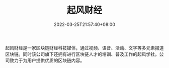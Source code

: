 ﻿---
weight: 
title: "起风财经"
description: "起风财经是一家区块链财经科技媒体，通过视频、语音、活动、文字等多元素报道区块链"
date: 2022-03-25T21:57:40+08:00
lastmod: 2022-03-25T16:45:40+08:00
draft: false
authors: ["Metabd"]
featuredImage: "qifengcaijing.png"
link: ""
tags: ["元宇宙资讯","起风财经"]
categories: ["navigation"]
navigation: ["元宇宙资讯"]
lightgallery: true
toc: true
pinned: false
recommend: false
recommend1: false
---
起风财经是一家区块链财经科技媒体，通过视频、语音、活动、文字等多元素报道区块链。同时该公司旗下还拥有进行区块链人才的培训、普及工作的起风学社。公司致力于为用户提供优质的区块链内容。
